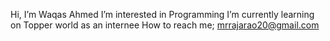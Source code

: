 Hi, I’m Waqas Ahmed
I’m interested in Programming
I’m currently learning on Topper world as an internee
How to reach me;
mrrajarao20@gmail.com

<!---
wikiahmed/wikiahmed is a ✨ special ✨ repository because its `README.md` (this file) appears on your GitHub profile.
You can click the Preview link to take a look at your changes.
--->
